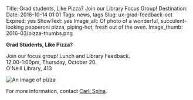 Title: Grad students, Like Pizza? Join our Library Focus Group!
Destination:
Date: 2016-10-14 01:01 
Tags: news, tags 
Slug: ux-grad-feedback-oct 
Expired: yes
ShowText: yes
Image_alt: Of photo of a wonderful, succulent-looking pepperoni pizza, piping-hot, fresh out of the oven.
Image_thumb: 2016-03/pizza-thumbs.png

<p><strong>Grad Students, Like Pizza?</strong></p>

<p>Join our focus group! Lunch and Library Feedback. <br />
12:00-1:00pm, Thursday, October 20. <br/>
O'Neill Library, 413</p>

<img src="/theme/img/news/2016-10/ux_pizza_web_grad.png" alt="An image of pizza">

<p>For more information, contact <a href="mailto:spinac@bc.edu">Carli Spina</a>.</p>